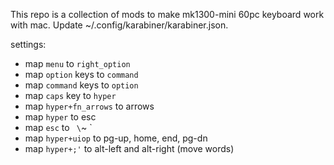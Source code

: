 This repo is a collection of mods to make mk1300-mini 60pc keyboard work with mac. 
Update ~/.config/karabiner/karabiner.json.

settings: 
* map `menu` to `right_option`
* map `option` keys to `command`
* map `command` keys to `option`
* map `caps` key to `hyper`
* map `hyper+fn_arrows` to arrows 
* map `hyper` to esc 
* map `esc` to ` \`~ ` 
* map `hyper+uiop` to pg-up, home, end, pg-dn
* map `hyper+;'` to alt-left and alt-right (move words)
